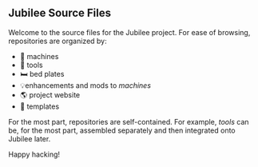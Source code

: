 ## Jubilee Source Files

Welcome to the source files for the Jubilee project. For ease of browsing, repositories are organized by:
* 📡 machines
* 🔧 tools 
* 🛏️ bed plates
* 💡enhancements and mods to *machines*
* 🌎 project website
* 📒 templates

For the most part, repositories are self-contained. For example, *tools* can be, for the most part, assembled separately and then integrated onto Jubilee later.

Happy hacking!

